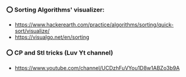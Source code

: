 ### ⭕ Sorting Algorithms' visualizer: 
* https://www.hackerearth.com/practice/algorithms/sorting/quick-sort/visualize/ 
* https://visualgo.net/en/sorting</br>

### ⭕ CP and Stl tricks (Luv Yt channel)
* https://www.youtube.com/channel/UCDzhFuVYou1D8w1ABZo3b9A

